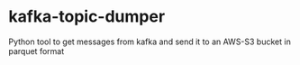 # kafka-topic-dumper
Python tool to get messages from kafka and send it to an AWS-S3 bucket in parquet format
